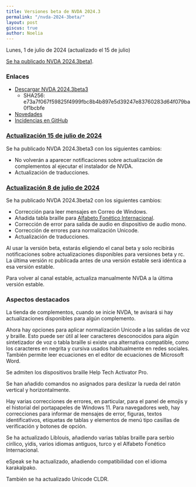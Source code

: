 ```yaml
---
title: Versiones beta de NVDA 2024.3
permalink: "/nvda-2024-3beta/"
layout: post
giscus: true
author: Noelia
---
```


<footer>Lunes, 1 de julio de 2024 (actualizado el 15 de julio)</footer>

[Se ha publicado NVDA 2024.3beta1](https://www.nvaccess.org/post/nvda-2024-3beta1).

### Enlaces

- [Descargar NVDA 2024.3beta3](https://www.nvaccess.org/files/nvda/releases/2024.3beta3/nvda_2024.3beta3.exe)
  - SHA256: e73a7f067f59825f4999fbc8b4b897e5d39247e83760283d64f079ba0f1bcbfe
- [Novedades](https://www.nvaccess.org/files/nvda/releases/2024.3beta3/documentation/es/changes.html)
- [Incidencias en GitHub](https://github.com/nvaccess/nvda/issues)

### [Actualización 15 de julio de 2024](https://www.nvaccess.org/post/nvda-2024-3beta3)

Se ha publicado NVDA 2024.3beta3 con los siguientes cambios:

- No volverán a aparecer notificaciones sobre actualización de complementos al ejecutar el instalador de NVDA.
- Actualización de traducciones.

### [Actualización 8 de julio de 2024](https://www.nvaccess.org/post/nvda-2024-3beta2)

Se ha publicado NVDA 2024.3beta2 con los siguientes cambios:

- Corrección para leer mensajes en Correo de Windows.
- Añadida tabla braille para [Alfabeto Fonético Internacional](https://es.wikipedia.org/wiki/Alfabeto_Fon%C3%A9tico_Internacional).
- Corrección de error para salida de audio en dispositivo de audio mono.
- Corrección de errores para normalización Unicode.
- Actualización de traducciones.

Al usar la versión beta, estarás eligiendo el canal beta y solo recibirás notificaciones sobre actualizaciones disponibles para versiones beta y rc. La última versión rc publicada antes de una versión estable será idéntica a esa versión estable.

Para volver al canal estable, actualiza manualmente NVDA a la última versión estable.

### Aspectos destacados

La tienda de complementos, cuando se inicie NVDA, te avisará si hay actualizaciones disponibles para algún complemento.

Ahora hay opciones para aplicar normalización Unicode a las salidas de voz y braille. Esto puede ser útil al leer caracteres desconocidos para algún sintetizador de voz o tabla braille si existe una alternativa compatible, como los caracteres en negrita y cursiva usados habitualmente en redes sociales. También permite leer ecuaciones en el editor de ecuaciones de Microsoft Word.

Se admiten los dispositivos braille Help Tech Activator Pro.

Se han añadido comandos no asignados para deslizar la rueda del ratón vertical y horizontalmente.

Hay varias correcciones de errores, en particular, para el panel de emojis y el historial del portapapeles de Windows 11. Para navegadores web, hay correcciones para informar de mensajes de error, figuras, textos identificativos, etiquetas de tablas y elementos de menú tipo casillas de verificación y botones de opción.

Se ha actualizado Liblouis, añadiendo varias tablas braille para serbio cirílico, yidis, varios idiomas antiguos, turco y el Alfabeto Fonético Internacional.

eSpeak se ha actualizado, añadiendo compatibilidad con el idioma karakalpako.

También se ha actualizado Unicode CLDR.


